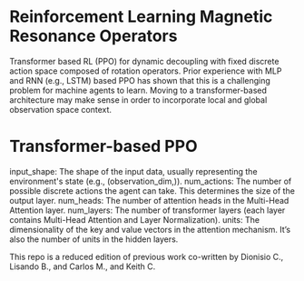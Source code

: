 # Reinforcement Learning Magnetic Resonance Operators

Transformer based RL (PPO) for dynamic decoupling with fixed discrete action space composed of rotation operators. Prior experience with MLP and RNN (e.g., LSTM) based PPO has shown that this is a challenging problem for machine agents to learn. Moving to a transformer-based architecture may make sense in order to incorporate local and global observation space context. 

# Transformer-based PPO

input_shape: The shape of the input data, usually representing the environment's state (e.g., (observation_dim,)).
num_actions: The number of possible discrete actions the agent can take. This determines the size of the output layer.
num_heads: The number of attention heads in the Multi-Head Attention layer.
num_layers: The number of transformer layers (each layer contains Multi-Head Attention and Layer Normalization).
units: The dimensionality of the key and value vectors in the attention mechanism. It’s also the number of units in the hidden layers.

This repo is a reduced edition of previous work co-written by Dionisio C., Lisando B., and Carlos M., and Keith C.

